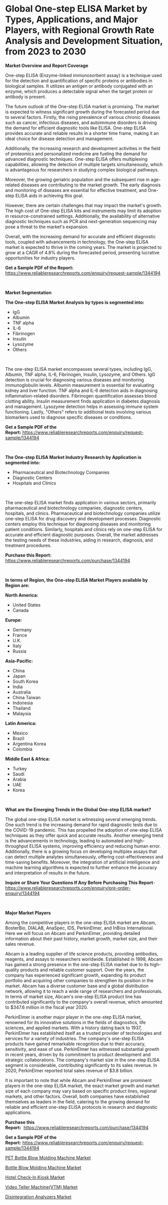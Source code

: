 <p><h1>Global One-step ELISA Market by Types, Applications, and Major Players, with Regional Growth Rate Analysis and Development Situation, from 2023 to 2030</h1></p><p><strong>Market Overview and Report Coverage</strong></p>
<p><p>One-step ELISA (Enzyme-linked immunosorbent assay) is a technique used for the detection and quantification of specific proteins or antibodies in biological samples. It utilizes an antigen or antibody conjugated with an enzyme, which produces a detectable signal when the target protein or antibody is present.</p><p>The future outlook of the One-step ELISA market is promising. The market is expected to witness significant growth during the forecasted period due to several factors. Firstly, the rising prevalence of various chronic diseases such as cancer, infectious diseases, and autoimmune disorders is driving the demand for efficient diagnostic tools like ELISA. One-step ELISA provides accurate and reliable results in a shorter time frame, making it an ideal choice for disease detection and management.</p><p>Additionally, the increasing research and development activities in the field of proteomics and personalized medicine are fueling the demand for advanced diagnostic techniques. One-step ELISA offers multiplexing capabilities, allowing the detection of multiple targets simultaneously, which is advantageous for researchers in studying complex biological pathways.</p><p>Moreover, the growing geriatric population and the subsequent rise in age-related diseases are contributing to the market growth. The early diagnosis and monitoring of diseases are essential for effective treatment, and One-step ELISA aids in achieving this goal.</p><p>However, there are certain challenges that may impact the market's growth. The high cost of One-step ELISA kits and instruments may limit its adoption in resource-constrained settings. Additionally, the availability of alternative diagnostic techniques such as PCR and next-generation sequencing may pose a threat to the market's expansion.</p><p>Overall, with the increasing demand for accurate and efficient diagnostic tools, coupled with advancements in technology, the One-step ELISA market is expected to thrive in the coming years. The market is projected to grow at a CAGR of 4.8% during the forecasted period, presenting lucrative opportunities for industry players.</p></p>
<p><strong>Get a Sample PDF of the Report:</strong> <a href="https://www.reliableresearchreports.com/enquiry/request-sample/1344194">https://www.reliableresearchreports.com/enquiry/request-sample/1344194</a></p>
<p>&nbsp;</p>
<p><strong>Market Segmentation</strong></p>
<p><strong>The One-step ELISA Market Analysis by types is segmented into:</strong></p>
<p><ul><li>IgG</li><li>Albumin</li><li>TNF alpha</li><li>IL-6</li><li>Fibrinogen</li><li>Insulin</li><li>Lysozyme</li><li>Others</li></ul></p>
<p>&nbsp;</p>
<p><p>The one-step ELISA market encompasses several types, including IgG, Albumin, TNF alpha, IL-6, Fibrinogen, Insulin, Lysozyme, and Others. IgG detection is crucial for diagnosing various diseases and monitoring immunoglobulin levels. Albumin measurement is essential for evaluating kidney and liver function. TNF alpha and IL-6 detection aids in diagnosing inflammation-related disorders. Fibrinogen quantification assesses blood clotting ability. Insulin measurement finds application in diabetes diagnosis and management. Lysozyme detection helps in assessing immune system functioning. Lastly, "Others" refers to additional tests involving various biomarkers used to diagnose specific diseases or conditions.</p></p>
<p><strong>Get a Sample PDF of the Report:</strong>&nbsp;<a href="https://www.reliableresearchreports.com/enquiry/request-sample/1344194">https://www.reliableresearchreports.com/enquiry/request-sample/1344194</a></p>
<p>&nbsp;</p>
<p><strong>The One-step ELISA Market Industry Research by Application is segmented into:</strong></p>
<p><ul><li>Pharmaceutical and Biotechnology Companies</li><li>Diagnostic Centers</li><li>Hospitals and Clinics</li></ul></p>
<p>&nbsp;</p>
<p><p>The one-step ELISA market finds application in various sectors, primarily pharmaceutical and biotechnology companies, diagnostic centers, hospitals, and clinics. Pharmaceutical and biotechnology companies utilize one-step ELISA for drug discovery and development processes. Diagnostic centers employ this technique for diagnosing diseases and monitoring patient conditions. Similarly, hospitals and clinics rely on one-step ELISA for accurate and efficient diagnostic purposes. Overall, the market addresses the testing needs of these industries, aiding in research, diagnosis, and treatment procedures.</p></p>
<p><strong>Purchase this Report:</strong>&nbsp; <a href="https://www.reliableresearchreports.com/purchase/1344194">https://www.reliableresearchreports.com/purchase/1344194</a></p>
<p>&nbsp;</p>
<p><strong>In terms of Region, the One-step ELISA Market Players available by Region are:</strong></p>
<p>
    <p> <strong> North America: </strong>
        <ul>
            <li>United States</li>
            <li>Canada</li>
        </ul>
        </p> 
    <p> <strong> Europe: </strong>
        <ul>
            <li>Germany</li>
            <li>France</li>
            <li>U.K.</li>
            <li>Italy</li>
            <li>Russia</li>
        </ul>
        </p> 
    <p> <strong> Asia-Pacific: </strong>
        <ul>
            <li>China</li>
            <li>Japan</li>
            <li>South Korea</li>
            <li>India</li>
            <li>Australia</li>
            <li>China Taiwan</li>
            <li>Indonesia</li>
            <li>Thailand</li>
            <li>Malaysia</li>
        </ul>
        </p> 
    <p> <strong> Latin America: </strong>
        <ul>
            <li>Mexico</li>
            <li>Brazil</li>
            <li>Argentina Korea</li>
            <li>Colombia</li>
        </ul>
        </p> 
    <p> <strong> Middle East & Africa: </strong>
        <ul>
            <li>Turkey</li>
            <li>Saudi</li>
            <li>Arabia</li>
            <li>UAE</li>
            <li>Korea</li>
        </ul>
    </p>
    </p>
<p>&nbsp;</p>
<p><strong>What are the Emerging Trends in the Global One-step ELISA market?</strong></p>
<p><p>The global one-step ELISA market is witnessing several emerging trends. One such trend is the increasing demand for rapid diagnostic tests due to the COVID-19 pandemic. This has propelled the adoption of one-step ELISA techniques as they offer quick and accurate results. Another emerging trend is the advancements in technology, leading to automated and high-throughput ELISA systems, improving efficiency and reducing human error. Additionally, there is a growing focus on developing multiplex assays that can detect multiple analytes simultaneously, offering cost-effectiveness and time-saving benefits. Moreover, the integration of artificial intelligence and machine learning algorithms is expected to further enhance the accuracy and interpretation of results in the future.</p></p>
<p><strong>Inquire or Share Your Questions If Any Before Purchasing This Report</strong>- <a href="https://www.reliableresearchreports.com/enquiry/pre-order-enquiry/1344194">https://www.reliableresearchreports.com/enquiry/pre-order-enquiry/1344194</a></p>
<p>&nbsp;</p>
<p><strong>Major Market Players</strong></p>
<p><p>Among the competitive players in the one-step ELISA market are Abcam, BosterBio, DIALAB, AnaSpec, IDS, PerkinElmer, and InBios International. Here we will focus on Abcam and PerkinElmer, providing detailed information about their past history, market growth, market size, and their sales revenue.</p><p>Abcam is a leading supplier of life science products, providing antibodies, reagents, and assays to researchers worldwide. Established in 1998, Abcam has gained a strong presence in the one-step ELISA market due to its high-quality products and reliable customer support. Over the years, the company has experienced significant growth, expanding its product portfolio and acquiring other companies to strengthen its position in the market. Abcam has a diverse customer base and a global distribution network, allowing it to reach a wide range of researchers and professionals. In terms of market size, Abcam's one-step ELISA product line has contributed significantly to the company's overall revenue, which amounted to $347.6 million in the fiscal year 2020.</p><p>PerkinElmer is another major player in the one-step ELISA market, renowned for its innovative solutions in the fields of diagnostics, life sciences, and applied markets. With a history dating back to 1937, PerkinElmer has established itself as a trusted provider of technologies and services for a variety of industries. The company's one-step ELISA products have gained remarkable recognition due to their accuracy, sensitivity, and ease of use. PerkinElmer has witnessed substantial growth in recent years, driven by its commitment to product development and strategic collaborations. The company's market size in the one-step ELISA segment is considerable, contributing significantly to its sales revenue. In 2020, PerkinElmer reported total sales revenue of $3.8 billion.</p><p>It is important to note that while Abcam and PerkinElmer are prominent players in the one-step ELISA market, the exact market growth and market size of each company may vary based on specific product lines, regional markets, and other factors. Overall, both companies have established themselves as leaders in the field, catering to the growing demand for reliable and efficient one-step ELISA protocols in research and diagnostic applications.</p></p>
<p><strong>Purchase this Report:</strong>&nbsp;&nbsp;<a href="https://www.reliableresearchreports.com/purchase/1344194">https://www.reliableresearchreports.com/purchase/1344194</a></p>
<p></p>
<p><strong>Get a Sample PDF of the Report:</strong>&nbsp;<a href="https://www.reliableresearchreports.com/enquiry/request-sample/1344194">https://www.reliableresearchreports.com/enquiry/request-sample/1344194</a></p>
<p><p><a href="https://medium.com/@malliekozey2023/pet-bottle-blow-molding-machine-market-size-growth-forecast-2023-2030-88c757155ee7">PET Bottle Blow Molding Machine Market</a></p><p><a href="https://medium.com/@jackyhammes/bottle-blow-molding-machine-market-size-growth-forecast-2023-2030-85e5d4b704e2">Bottle Blow Molding Machine Market</a></p><p><a href="https://www.linkedin.com/pulse/hotel-check-in-kiosk-market-size-share-amp-trends-analysis-s5cnc/">Hotel Check-In Kiosk Market</a></p><p><a href="https://www.linkedin.com/pulse/video-teller-machinevtm-market-share-amp-new-trends-analysis-vzcsc/">Video Teller Machine(VTM) Market</a></p><p><a href="https://www.linkedin.com/pulse/disintegration-analyzers-market-insights-players-forecast-till-hmwvc/">Disintegration Analyzers Market</a></p></p>
